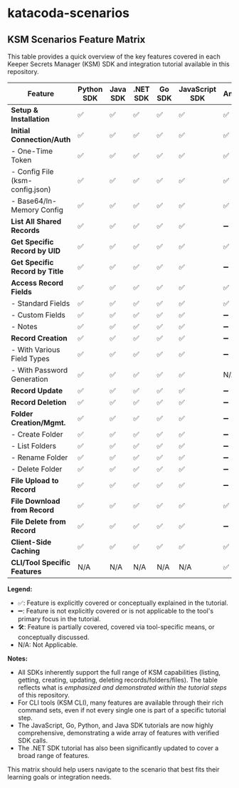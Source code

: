 # katacoda-scenarios

## KSM Scenarios Feature Matrix

This table provides a quick overview of the key features covered in each Keeper Secrets Manager (KSM) SDK and integration tutorial available in this repository.

| Feature                        | Python SDK | Java SDK | .NET SDK | Go SDK   | JavaScript SDK | Ansible | KSM CLI |
|--------------------------------|------------|----------|----------|----------|----------------|---------|---------|
| **Setup & Installation**       | ✅         | ✅       | ✅       | ✅       | ✅             | ✅      | ✅      |
| **Initial Connection/Auth**    | ✅         | ✅       | ✅       | ✅       | ✅             | ✅      | ✅      |
|  - One-Time Token              | ✅         | ✅       | ✅       | ✅       | ✅             | ✅      | ✅      |
|  - Config File (ksm-config.json)| ✅         | ✅       | ✅       | ✅       | ✅             | ✅      | ✅      |
|  - Base64/In-Memory Config     | ✅         | ✅       | ✅       | ✅       | ✅             | ✅      | ✅      |
| **List All Shared Records**    | ✅         | ✅       | ✅       | ✅       | ✅             | ➖      | ✅      |
| **Get Specific Record by UID** | ✅         | ✅       | ✅       | ✅       | ✅             | ✅      | ✅      |
| **Get Specific Record by Title**| ✅         | ✅       | ✅       | ✅       | ✅             | ➖      | 🛠️      |
| **Access Record Fields**       | ✅         | ✅       | ✅       | ✅       | ✅             | ✅      | ✅      |
|  - Standard Fields             | ✅         | ✅       | ✅       | ✅       | ✅             | ✅      | ✅      |
|  - Custom Fields               | ✅         | ✅       | ✅       | ✅       | ✅             | ➖      | ✅      |
|  - Notes                       | ✅         | ✅       | ✅       | ✅       | ✅             | ➖      | ➖      |
| **Record Creation**            | ✅         | ✅       | ✅       | ✅       | ✅             | ➖      | ➖      |
|  - With Various Field Types    | ✅         | ✅       | ✅       | ✅       | ✅             | ➖      | ➖      |
|  - With Password Generation    | ✅         | ✅       | ✅       | ✅       | ✅             | N/A     | N/A     |
| **Record Update**              | ✅         | ✅       | ✅       | ✅       | ✅             | ➖      | ✅      |
| **Record Deletion**            | ✅         | ✅       | ✅       | ✅       | ✅             | ➖      | ➖      |
| **Folder Creation/Mgmt.**      | ✅         | ✅       | ✅       | ✅       | ✅             | ➖      | ➖      |
|  - Create Folder               | ✅         | ✅       | ✅       | ✅       | ✅             | ➖      | ➖      |
|  - List Folders                | ✅         | ✅       | ✅       | ✅       | ✅             | ➖      | ➖      |
|  - Rename Folder               | ✅         | ✅       | ✅       | ✅       | ✅             | ➖      | ➖      |
|  - Delete Folder               | ✅         | ✅       | ✅       | ✅       | ✅             | ➖      | ➖      |
| **File Upload to Record**      | ✅         | ✅       | ✅       | ✅       | ✅             | ➖      | ✅      |
| **File Download from Record**  | ✅         | ✅       | ✅       | ✅       | ✅             | ✅      | ✅      |
| **File Delete from Record**    | ✅         | ✅       | ✅       | ✅       | ✅             | ➖      | ➖      |
| **Client-Side Caching**        | ✅         | ✅       | ✅       | ✅       | ✅             | ✅      | ➖      |
| **CLI/Tool Specific Features** | N/A        | N/A      | N/A      | N/A      | N/A            | ✅      | ✅      |

**Legend:**
- ✅: Feature is explicitly covered or conceptually explained in the tutorial.
- ➖: Feature is not explicitly covered or is not applicable to the tool's primary focus in the tutorial.
- 🛠️: Feature is partially covered, covered via tool-specific means, or conceptually discussed.
- N/A: Not Applicable.

**Notes:**
- All SDKs inherently support the full range of KSM capabilities (listing, getting, creating, updating, deleting records/folders/files). The table reflects what is *emphasized and demonstrated within the tutorial steps* of this repository.
- For CLI tools (KSM CLI), many features are available through their rich command sets, even if not every single one is part of a specific tutorial step.
- The JavaScript, Go, Python, and Java SDK tutorials are now highly comprehensive, demonstrating a wide array of features with verified SDK calls.
- The .NET SDK tutorial has also been significantly updated to cover a broad range of features.

This matrix should help users navigate to the scenario that best fits their learning goals or integration needs.